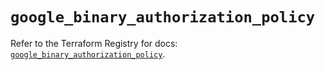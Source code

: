 # `google_binary_authorization_policy`

Refer to the Terraform Registry for docs: [`google_binary_authorization_policy`](https://registry.terraform.io/providers/hashicorp/google/5.33.0/docs/resources/binary_authorization_policy).
